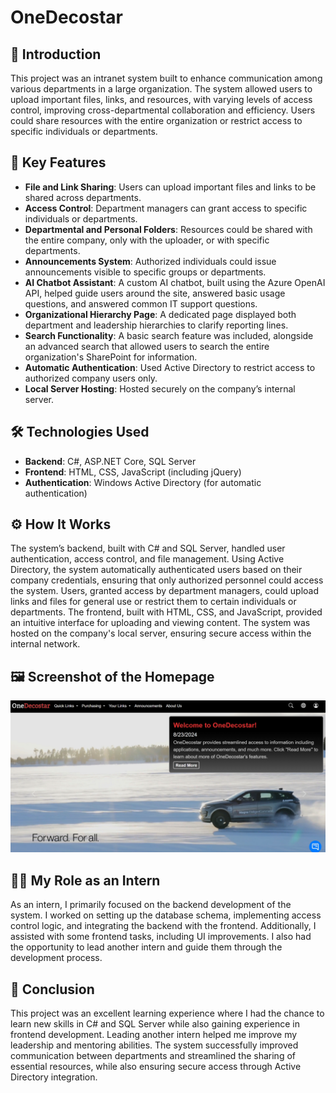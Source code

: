# OneDecostar

## 🚀 Introduction

This project was an intranet system built to enhance communication among various departments in a large organization. The system allowed users to upload important files, links, and resources, with varying levels of access control, improving cross-departmental collaboration and efficiency. Users could share resources with the entire organization or restrict access to specific individuals or departments.

## 🧰 Key Features
- **File and Link Sharing**: Users can upload important files and links to be shared across departments.
- **Access Control**: Department managers can grant access to specific individuals or departments.
- **Departmental and Personal Folders**: Resources could be shared with the entire company, only with the uploader, or with specific departments.
- **Announcements System**: Authorized individuals could issue announcements visible to specific groups or departments.
- **AI Chatbot Assistant**: A custom AI chatbot, built using the Azure OpenAI API, helped guide users around the site, answered basic usage questions, and answered common IT support questions.
- **Organizational Hierarchy Page**: A dedicated page displayed both department and leadership hierarchies to clarify reporting lines.
- **Search Functionality**: A basic search feature was included, alongside an advanced search that allowed users to search the entire organization's SharePoint for information.
- **Automatic Authentication**: Used Active Directory to restrict access to authorized company users only.
- **Local Server Hosting**: Hosted securely on the company’s internal server.

## 🛠️ Technologies Used

* **Backend**: C#, ASP.NET Core, SQL Server
* **Frontend**: HTML, CSS, JavaScript (including jQuery)
* **Authentication**: Windows Active Directory (for automatic authentication)

## ⚙️ How It Works

The system’s backend, built with C# and SQL Server, handled user authentication, access control, and file management. Using Active Directory, the system automatically authenticated users based on their company credentials, ensuring that only authorized personnel could access the system. Users, granted access by department managers, could upload links and files for general use or restrict them to certain individuals or departments. The frontend, built with HTML, CSS, and JavaScript, provided an intuitive interface for uploading and viewing content. The system was hosted on the company's local server, ensuring secure access within the internal network.

## 🖼️ Screenshot of the Homepage

![Homepage Screenshot](images/homepage.JPEG)

## 👨‍💻 My Role as an Intern

As an intern, I primarily focused on the backend development of the system. I worked on setting up the database schema, implementing access control logic, and integrating the backend with the frontend. Additionally, I assisted with some frontend tasks, including UI improvements. I also had the opportunity to lead another intern and guide them through the development process.

## 🏁 Conclusion

This project was an excellent learning experience where I had the chance to learn new skills in C# and SQL Server while also gaining experience in frontend development. Leading another intern helped me improve my leadership and mentoring abilities. The system successfully improved communication between departments and streamlined the sharing of essential resources, while also ensuring secure access through Active Directory integration.